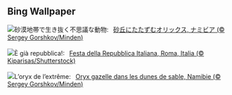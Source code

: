 ## Bing Wallpaper
![](https://www.bing.com/th?id=OHR.GemsbokNamibia_JA-JP7883114248_UHD.jpg&w=1000)砂漠地帯で生き抜く不思議な動物:&nbsp;&ensp;[砂丘にたたずむオリックス, ナミビア (© Sergey Gorshkov/Minden)](https://www.bing.com/th?id=OHR.GemsbokNamibia_JA-JP7883114248_UHD.jpg)
<br><br/>
![](https://www.bing.com/th?id=OHR.FestadellaRepubblica_IT-IT4688847105_UHD.jpg&w=1000)È già repubblica!:&nbsp;&ensp;[Festa della Repubblica Italiana, Roma, Italia (© Kiparisas/Shutterstock)](https://www.bing.com/th?id=OHR.FestadellaRepubblica_IT-IT4688847105_UHD.jpg)
<br><br/>
![](https://www.bing.com/th?id=OHR.GemsbokNamibia_FR-FR1640230400_UHD.jpg&w=1000)L’oryx de l’extrême:&nbsp;&ensp;[Oryx gazelle dans les dunes de sable, Namibie (© Sergey Gorshkov/Minden)](https://www.bing.com/th?id=OHR.GemsbokNamibia_FR-FR1640230400_UHD.jpg)
<br><br/>
